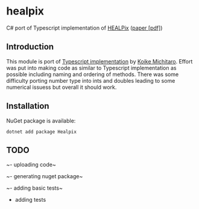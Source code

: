 # healpix
C# port of Typescript implementation of [HEALPix](https://healpix.sourceforge.io/) ([paper [pdf]](https://iopscience.iop.org/article/10.1086/427976/pdf))

## Introduction

This module is port of [Typescript implementation](https://github.com/michitaro/healpix) by  [Koike Michitaro](https://github.com/michitaro). Effort was put into making code as similar to Typescript implementation as possible including naming and ordering of methods. There was some difficulty porting number type into ints and doubles leading to some numerical issuess but overall it should work.

## Installation

NuGet package is available:

`dotnet add package Healpix`

## TODO

~- uploading code~

~- generating nuget package~

~- adding basic tests~

- adding tests
